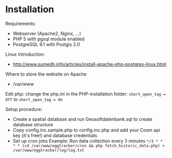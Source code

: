Installation
==========

Requirements:
* Webserver (Apache2, Nginx, ...)
* PHP 5 with pgsql module enabled
* PostgreSQL 9.1 with Postgis 2.0

Linux Introduction:
* http://www.sumedh.info/articles/install-apache-php-postgres-linux.html

Where to store the website on Apache
*	/var/www

Edit php:
change the php.ini in the PHP-installation folder:
```short_open_tag = Off``` 
to
```short_open_tag = On```

Setup procedure:
* Create a spatial database and run Geosoftdatenbank.sql to create database structure
* Copy config.inc.sample.php to config.inc.php and add your Cosm api key (it's free!) and database credentials
* Set up cron jobs
	Example: Run data collection every 3 minutes
	```*/3 * * * * (cd /var/www/eggtracker/cron && php fetch_historic_data.php) > /var/www/eggtracker/log/log.txt```
